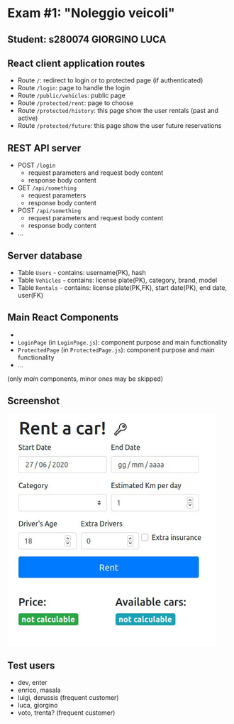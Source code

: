 # Exam #1: "Noleggio veicoli"
## Student: s280074 GIORGINO LUCA 

## React client application routes

- Route `/`: redirect to login or to protected page (if authenticated)
- Route `/login`: page to handle the login 
- Route `/public/vehicles`: public page
- Route `/protected/rent`: page to choose 
- Route `/protected/history`: this page show the user rentals (past and active)
- Route `/protected/future`:  this page show the user future reservations

## REST API server

- POST `/login`
  - request parameters and request body content
  - response body content
- GET `/api/something`
  - request parameters
  - response body content
- POST `/api/something`
  - request parameters and request body content
  - response body content
- ...

## Server database

- Table `Users` - contains: username(PK), hash
- Table `Vehicles` - contains: license plate(PK), category, brand, model
- Table `Rentals` - contains: license plate(PK,FK), start date(PK), end date, user(FK)

## Main React Components

-
- `LoginPage` (in `LoginPage.js`): component purpose and main functionality
- `ProtectedPage` (in `ProtectedPage.js`): component purpose and main functionality
- ...

(only _main_ components, minor ones may be skipped)

## Screenshot

![Configurator Screenshot](./img/screenshot.jpg)

## Test users

* dev, enter
* enrico, masala
* luigi, derussis (frequent customer)
* luca, giorgino
* voto, trenta? (frequent customer)
